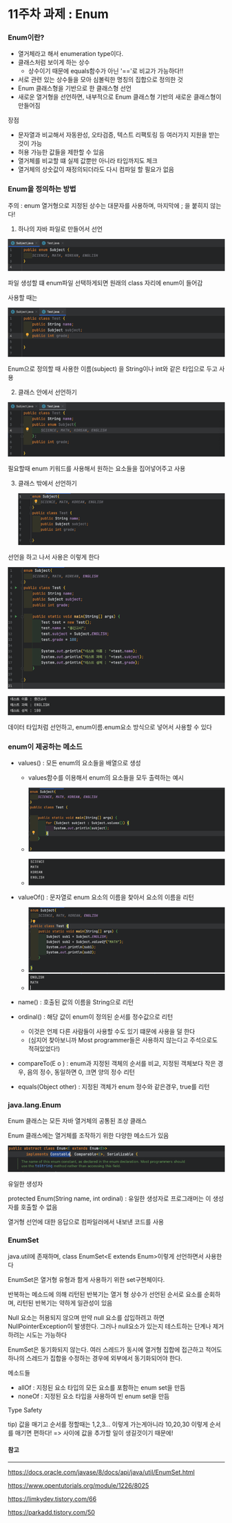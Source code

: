 # 11주차 과제 : Enum

### Enum이란?

- 열거체라고 해서 enumeration type이다.
- 클래스처럼 보이게 하는 상수 
  - 상수이기 때문에 equals함수가 아닌 '=='로 비교가 가능하다!!
- 서로 관련 있는 상수들을 모아 심볼릭한 명칭의 집합으로 정의한 것
- Enum 클래스형을 기반으로 한 클래스형 선언
- 새로운 열거형을 선언하면, 내부적으로 Enum 클래스형 기반의 새로운 클래스형이 만들어짐



장점

- 문자열과 비교해서 자동완성, 오타검증, 텍스트 리팩토링 등 여러가지 지원을 받는 것이 가능
- 허용 가능한 값들을 제한할 수 있음
- 열거체를 비교할 떄 실제 값뿐만 아니라 타입까지도 체크
- 열거체의 상숫값이 재정의되더라도 다시 컴파일 할 필요가 없음



### Enum을 정의하는 방법

주의 : enum 열거형으로 지정된 상수는 대문자를 사용하며, 마지막에 ; 을 붙히지 않는다!

1. 하나의 자바 파일로 만들어서 선언

![enum1](./img/enum1.png)

파일 생성할 떄 enum파일 선택하게되면 원래의 class 자리에 enum이 들어감

사용할 때는 

 ![enum2](./img/enum2.png)

Enum으로 정의할 때 사용한 이름(subject) 을 String이나 int와 같은 타입으로 두고 사용



2. 클래스 안에서 선언하기

![enum3](./img/enum3.png)

필요할때 enum 키워드를 사용해서 원하는 요소들을 집어넣어주고 사용



3. 클래스 밖에서 선언하기

   ![enum4](./img/enum4.png)





선언을 하고 나서 사용은 이렇게 한다

![enum5](./img/enum5.png)

![enum6](./img/enum6.png)

데이터 타입처럼 선언하고, enum이름.enum요소 방식으로 넣어서 사용할 수 있다



### enum이 제공하는 메소드

- values() : 모든 enum의 요소들을 배열으로 생성

  - values함수를 이용해서 enum의 요소들을 모두 출력하는 예시

  - ![enum7](./img/enum7.png)
  - ![enum8](./img/enum8.png)
- valueOf() : 문자열로 enum 요소의 이름을 찾아서 요소의 이름을 리턴
  - ![enum9](./img/enum9.png)
  - ![enum10](./img/enum10.png)
- name() : 호출된 값의 이름을 String으로 리턴
- ordinal() : 해당 값이 enum이 정의된 순서를 정수값으로 리턴
  - 이것은 언제  다른 사람들이 사용할 수도 있기 떄문에 사용을 덜 한다
  - (심지어 찾아보니까 Most programmer들은 사용하지 않는다고 주석으로도 적혀있었다!)
- compareTo(E o ) : enum과 지정된 객체의 순서를 비교, 지정된 객체보다 작은 경우, 음의 정수, 동일하면 0, 크면 양의 정수 리턴
- equals(Object other) : 지정된 객체가 enum 정수와 같은경우, true를 리턴



### java.lang.Enum

Enum 클래스는 모든 자바 열거체의 공통된 조상 클래스

Enum 클래스에는 열거체를 조작하기 위한 다양한 메소드가 있음

![enum11](./img/enum11.png)

유일한 생성자

protected Enum(String name, int ordinal) : 유일한 생성자로 프로그래머는 이 생성자를 호출할 수 없음

열거형 선언에 대한 응답으로 컴파일러에서 내보낸 코드를 사용



### EnumSet

java.util에 존재하며, class EnumSet<E extends Enum<E>>이렇게 선언하면서 사용한다



EnumSet은 열거형 유형과 함게 사용하기 위한 set구현체이다. 

반복하는 메소드에 의해 리턴된 반복기는 열거 형 상수가 선언된 순서로 요소를 순회하며, 리턴된 반복기는 약하게 일관성이 있음

Null 요소는 허용되지 않으며 만약 null 요소를 삽입하려고 하면 NullPointerException이 발생한다. 그러나 null요소가 있는지 테스트하는 단계나 제거하려는 시도는 가능하다

EnumSet은 동기화되지 않는다. 여러 스레드가 동시에 열거형 집합에 접근하고 적어도 하나의 스레드가 집합을 수정하는 경우에 외부에서 동기화되어야 한다.



메소드들

- allOf : 지정된 요소 타입의 모든 요소를 포함하는 enum set을 만듬
- noneOf : 지정된 요소 타입을 사용하여 빈 enum set을 만듬





Type Safety 



tip) 값을 매기고 순서를 정할때는 1,2,3... 이렇게 가는게아니라 10,20,30 이렇게 순서를 매기면 편하다! => 사이에 값을 추가할 일이 생길것이기 때문에!





#### 참고

---

https://docs.oracle.com/javase/8/docs/api/java/util/EnumSet.html

https://www.opentutorials.org/module/1226/8025

https://limkydev.tistory.com/66

https://parkadd.tistory.com/50